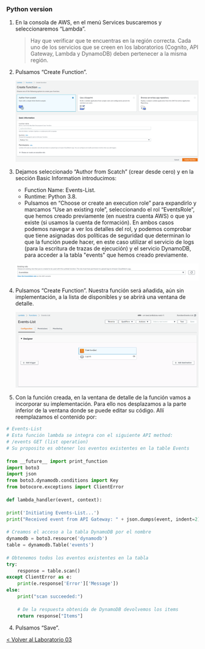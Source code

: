
### Python version


1.	En la consola de AWS, en el menú Services buscaremos y seleccionaremos “Lambda”.
	> Hay que verificar que te encuentras en la región correcta. Cada uno de los servicios que se creen en los laboratorios (Cognito, API Gateway, Lambda y DynamoDB) deben pertenecer a la misma región.

2.	Pulsamos “Create Function”.
	<p align="center">
	    <img src="resources/Picture5.png">
	</p>
3. Dejamos seleccionado “Author from Scatch” (crear desde cero) y en la sección Basic Information introducimos:
      * Function Name: Events-List.
      * Runtime: Python 3.8.
      * Pulsamos en “Choose or create an execution role” para expandirlo y marcamos “Use an existing role”, seleccionando el rol  “EventsRole”, que hemos creado previamente (en nuestra cuenta AWS) o que ya existe (si usamos la cuenta de formación). En ambos casos podemos navegar a ver los detalles del rol, y podemos comprobar que tiene asignadas dos políticas de seguridad que determinan lo que la función puede hacer, en este caso utilizar el servicio de logs (para la escritura de trazas de ejecución) y el servicio DynamoDB, para acceder a la tabla "events" que hemos creado previamente.
	<p align="center">
	    <img src="resources/Picture1.png">
	</p>  
4. Pulsamos “Create Function”. Nuestra función será añadida, aún sin implementación, a la lista de disponibles y se abrirá una ventana de detalle.
	<p align="center">
	    <img src="resources/Picture2.png">
	</p>  
5. Con la función creada, en la ventana de detalle de la función vamos a incorporar su implementación. Para ello nos desplazamos a la parte inferior de la ventana donde se puede editar su código. Allí reemplazamos el contenido por:

```python
# Events-List
# Esta función lambda se integra con el siguiente API method:
# /events GET (list operation)
# Su proposito es obtener los eventos existentes en la table Events

from __future__ import print_function
import boto3
import json
from boto3.dynamodb.conditions import Key
from botocore.exceptions import ClientError

def lambda_handler(event, context):

print('Initiating Events-List...')
print("Received event from API Gateway: " + json.dumps(event, indent=2))

# Creamos el acceso a la tabla DynamoDB por el nombre
dynamodb = boto3.resource('dynamodb')
table = dynamodb.Table('events')

# Obtenemos todos los eventos existentes en la tabla
try:
    response = table.scan()
except ClientError as e:
    print(e.response['Error']['Message'])
else:
    print("scan succeeded:")

    # De la respuesta obtenida de DynamoDB devolvemos los items
    return response["Items"]
```

4.	Pulsamos “Save”.


[< Volver al Laboratorio 03 ](../../lab-03)  
